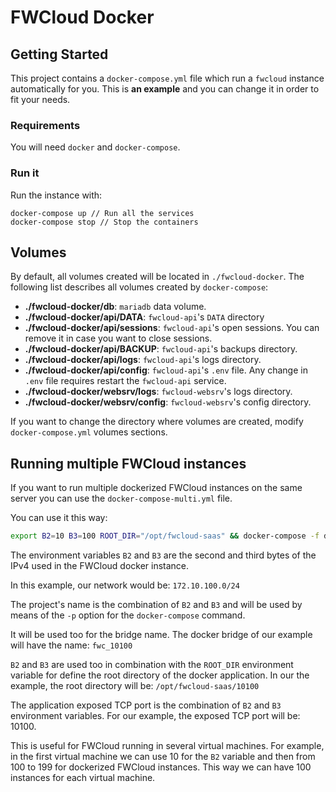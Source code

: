 # FWCloud Docker

## Getting Started
This project contains a `docker-compose.yml` file which run a `fwcloud` instance automatically for you. This is **an example** and you can change it in order to fit your needs.

### Requirements
You will need `docker` and `docker-compose`.

### Run it
Run the instance with:

```
docker-compose up // Run all the services
docker-compose stop // Stop the containers
```

## Volumes
By default, all volumes created will be located in `./fwcloud-docker`. The following list describes all volumes created by `docker-compose`:

* **./fwcloud-docker/db**: `mariadb` data volume.
* **./fwcloud-docker/api/DATA**: `fwcloud-api`'s `DATA` directory
* **./fwcloud-docker/api/sessions**: `fwcloud-api`'s open sessions. You can remove it in case you want to close sessions.
* **./fwcloud-docker/api/BACKUP**: `fwcloud-api`'s backups directory.
* **./fwcloud-docker/api/logs**: `fwcloud-api`'s logs directory.
* **./fwcloud-docker/api/config**: `fwcloud-api`'s `.env` file. Any change in `.env` file requires restart the `fwcloud-api` service.
* **./fwcloud-docker/websrv/logs**: `fwcloud-websrv`'s logs directory.
* **./fwcloud-docker/websrv/config**: `fwcloud-websrv`'s config directory.

If you want to change the directory where volumes are created, modify `docker-compose.yml` volumes sections.

## Running multiple FWCloud instances
If you want to run multiple dockerized FWCloud instances on the same server you can use the `docker-compose-multi.yml` file.

You can use it this way:
```bash
export B2=10 B3=100 ROOT_DIR="/opt/fwcloud-saas" && docker-compose -f docker-compose-multi.yml -p ${B2}{$B3} up
```

The environment variables `B2` and `B3` are the second and third bytes of the IPv4 used in the FWCloud docker instance.

In this example, our network would be: `172.10.100.0/24`

The project's name is the combination of `B2` and `B3` and will be used by means of the `-p` option for the `docker-compose` command.

It will be used too for the bridge name. The docker bridge of our example will have the name: `fwc_10100`

 `B2` and `B3` are used too in combination with the `ROOT_DIR` environment variable for define the root directory of the docker application. In our the example, the root directory will be:
`/opt/fwcloud-saas/10100`

The application exposed TCP port is the combination of `B2` and `B3` environment variables. For our example, the exposed TCP port will be: 10100.

This is useful for FWCloud running in several virtual machines. For example, in the first virtual machine we can use 10 for the `B2` variable and then from 100 to 199 for dockerized FWCloud instances. This way we can have 100 instances for each virtual machine.
